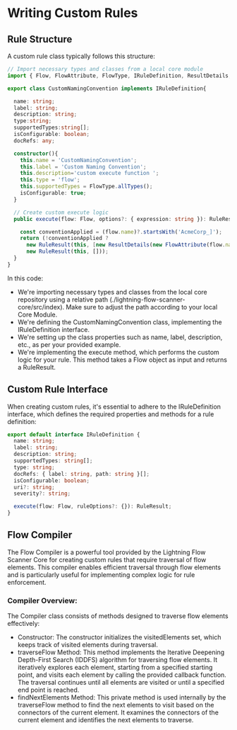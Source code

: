 # Writing Custom Rules

## Rule Structure 
A custom rule class typically follows this structure:

```typescript
// Import necessary types and classes from a local core module
import { Flow, FlowAttribute, FlowType, IRuleDefinition, ResultDetails, RuleResult } from './lightning-flow-scanner-core/src/index';

export class CustomNamingConvention implements IRuleDefinition{

  name: string;
  label: string;
  description: string;
  type:string;
  supportedTypes:string[];
  isConfigurable: boolean;
  docRefs: any;

  constructor(){
    this.name = 'CustomNamingConvention';
    this.label = 'Custom Naming Convention';
    this.description='custom execute function ';
    this.type = 'flow';
    this.supportedTypes = FlowType.allTypes();
    isConfigurable: true;
  }

  // Create custom execute logic
  public execute(flow: Flow, options?: { expression: string }): RuleResult {

    const conventionApplied = (flow.name)?.startsWith('AcmeCorp_]');
    return (!conventionApplied ?
      new RuleResult(this, [new ResultDetails(new FlowAttribute(flow.name, 'name', 'The Name needs to start with AcmeCorp_'))]) :
      new RuleResult(this, []));
  }
}

```

In this code:
- We're importing necessary types and classes from the local core repository using a relative path (./lightning-flow-scanner-core/src/index). Make sure to adjust the path according to your local Core Module.
- We're defining the CustomNamingConvention class, implementing the IRuleDefinition interface.
- We're setting up the class properties such as name, label, description, etc., as per your provided example.
- We're implementing the execute method, which performs the custom logic for your rule. This method takes a Flow object as input and returns a RuleResult.

## Custom Rule Interface

When creating custom rules, it's essential to adhere to the IRuleDefinition interface, which defines the required properties and methods for a rule definition:

```typescript
export default interface IRuleDefinition {
  name: string;
  label: string;
  description: string;
  supportedTypes: string[];
  type: string;
  docRefs: { label: string, path: string }[];
  isConfigurable: boolean;
  uri?: string;
  severity?: string;

  execute(flow: Flow, ruleOptions?: {}): RuleResult;
}
```

## Flow Compiler
The Flow Compiler is a powerful tool provided by the Lightning Flow Scanner Core for creating custom rules that require traversal of flow elements. This compiler enables efficient traversal through flow elements and is particularly useful for implementing complex logic for rule enforcement.

### Compiler Overview:
The Compiler class consists of methods designed to traverse flow elements effectively:
- Constructor: The constructor initializes the visitedElements set, which keeps track of visited elements during traversal.
- traverseFlow Method: This method implements the Iterative Deepening Depth-First Search (IDDFS) algorithm for traversing flow elements. It iteratively explores each element, starting from a specified starting point, and visits each element by calling the provided callback function. The traversal continues until all elements are visited or until a specified end point is reached.
- findNextElements Method: This private method is used internally by the traverseFlow method to find the next elements to visit based on the connectors of the current element. It examines the connectors of the current element and identifies the next elements to traverse.
